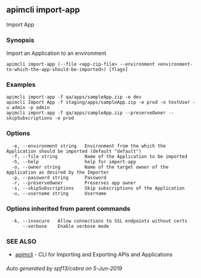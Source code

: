 ## apimcli import-app

Import App

### Synopsis


Import an Application to an environment

```
apimcli import-app (--file <app-zip-file> --environment <environment-to-which-the-app-should-be-imported>) [flags]
```

### Examples

```
apimcli import-app -f qa/apps/sampleApp.zip -e dev
apimcli Import App -f staging/apps/sampleApp.zip -e prod -o testUser -u admin -p admin
apimcli import-app -f qa/apps/sampleApp.zip --preserveOwner --skipSubscriptions -e prod
```

### Options

```
  -e, --environment string   Environment from the which the Application should be imported (default "default")
  -f, --file string          Name of the Application to be imported
  -h, --help                 help for import-app
  -o, --owner string         Name of the target owner of the Application as desired by the Importer
  -p, --password string      Password
  -r, --preserveOwner        Preserves app owner
  -s, --skipSubscriptions    Skip subscriptions of the Application
  -u, --username string      Username
```

### Options inherited from parent commands

```
  -k, --insecure   Allow connections to SSL endpoints without certs
      --verbose    Enable verbose mode
```

### SEE ALSO
* [apimcli](apimcli.md)	 - CLI for Importing and Exporting APIs and Applications

###### Auto generated by spf13/cobra on 5-Jun-2019
